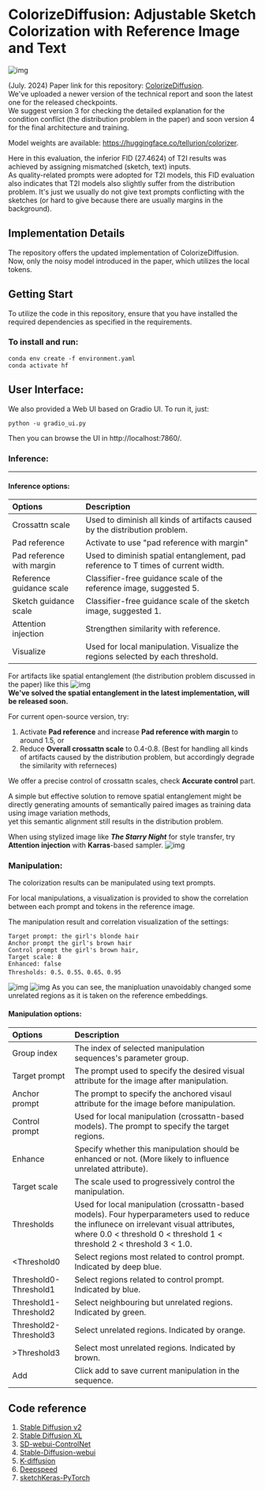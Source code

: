 # ColorizeDiffusion: Adjustable Sketch Colorization with Reference Image and Text

![img](assets/teaser.png)

(July. 2024) 
Paper link for this repository: [ColorizeDiffusion](https://arxiv.org/abs/2401.01456).  
We've uploaded a newer version of the technical report and soon the latest one for the released checkpoints.  
We suggest version 3 for checking the detailed explanation for the condition conflict (the distribution problem in the paper) and soon version 4 for the final architecture and training.

Model weights are available: https://huggingface.co/tellurion/colorizer.


Here in this evaluation, the inferior FID (27.4624) of T2I results was achieved by assigning mismatched (sketch, text) inputs.  
As quality-related prompts were adopted for T2I models, this FID evaluation also indicates that T2I models also slightly suffer from the distribution problem.
It's just we usually do not give text prompts conflicting with the sketches (or hard to give because there are usually margins in the background).

## Implementation Details
The repository offers the updated implementation of ColorizeDiffusion.  
Now, only the noisy model introduced in the paper, which utilizes the local tokens.

## Getting Start
To utilize the code in this repository, ensure that you have installed the required dependencies as specified in the requirements.

### To install and run:
```shell
conda env create -f environment.yaml
conda activate hf
```

## User Interface:
We also provided a Web UI based on Gradio UI. To run it, just:
```shell
python -u gradio_ui.py
```
Then you can browse the UI in http://localhost:7860/.

### Inference:
-------------------------------------------------------------------------------------------
#### Inference options:
| Options                   | Description                                                                       |
|:--------------------------|:----------------------------------------------------------------------------------|
| Crossattn scale           | Used to diminish all kinds of artifacts caused by the distribution problem.       |
| Pad reference             | Activate to use "pad reference with margin"                                       |
| Pad reference with margin | Used to diminish spatial entanglement, pad reference to T times of current width. |
| Reference guidance scale  | Classifier-free guidance scale of the reference image, suggested 5.               |
| Sketch guidance scale     | Classifier-free guidance scale of the sketch image, suggested 1.                  |
| Attention injection       | Strengthen similarity with reference.                                             |
| Visualize                 | Used for local manipulation. Visualize the regions selected by each threshold.    |

For artifacts like spatial entanglement (the distribution problem discussed in the paper) like this
![img](assets/entanglement.png)  
**We've solved the spatial entanglement in the latest implementation, will be released soon.**

For current open-source version, try:
1. Activate **Pad reference** and increase **Pad reference with margin** to around 1.5, or
2. Reduce **Overall crossattn scale** to 0.4-0.8. (Best for handling all kinds of artifacts caused by the distribution problem, but accordingly degrade the similarity with referneces)

We offer a precise control of crossattn scales, check **Accurate control** part. 

A simple but effective solution to remove spatial entanglement might be directly generating amounts of semantically paired images as training data using image variation methods,   
yet this semantic alignment still results in the distribution problem.



When using stylized image like ***The Starry Night*** for style transfer, try **Attention injection** with **Karras**-based sampler.
![img](assets/style%20transfer.png)

### Manipulation:
The colorization results can be manipulated using text prompts.

For local manipulations, a visualization is provided to show the correlation between each prompt and tokens in the reference image.


The manipulation result and correlation visualization of the settings:
    
    Target prompt: the girl's blonde hair
    Anchor prompt the girl's brown hair
    Control prompt the girl's brown hair, 
    Target scale: 8
    Enhanced: false
    Thresholds: 0.5、0.55、0.65、0.95

![img](assets/preview1.png)
![img](assets/preview2.png)
As you can see, the manipluation unavoidably changed some unrelated regions as it is taken on the reference embeddings.

#### Manipulation options:
| Options                   | Description                                                                                                                                                                                                       |
| :-----                    |:------------------------------------------------------------------------------------------------------------------------------------------------------------------------------------------------------------------|
| Group index               | The index of selected manipulation sequences's parameter group.                                                                                                                                                   |
| Target prompt             | The prompt used to specify the desired visual attribute for the image after manipulation.                                                                                                                         |
| Anchor prompt             | The prompt to specify the anchored visaul attribute for the image before manipulation.                                                                                                                            |
| Control prompt            | Used for local manipulation (crossattn-based models). The prompt to specify the target regions.                                                                                                                   |
| Enhance                   | Specify whether this manipulation should be enhanced or not. (More likely to influence unrelated attribute).                                                                                                      |
| Target scale              | The scale used to progressively control the manipulation.                                                                                                                                                         |
| Thresholds                | Used for local manipulation (crossattn-based models). Four hyperparameters used to reduce the influnece on irrelevant visual attributes, where 0.0 < threshold 0 < threshold 1 < threshold 2 < threshold 3 < 1.0. |
| \<Threshold0 				| Select regions most related to control prompt. Indicated by deep blue.                                                                                                                                            |
| Threshold0-Threshold1     | Select regions related to control prompt. Indicated by blue.                                                                                                                                                      |
| Threshold1-Threshold2		| Select neighbouring but unrelated regions. Indicated by green.                                                                                                                                                    |
| Threshold2-Threshold3		| Select unrelated regions. Indicated by orange.                                                                                                                                                                    |
| \>Threshold3				| Select most unrelated regions. Indicated by brown.                                                                                                                                                                |
|Add| Click add to save current manipulation in the sequence.        

## Code reference
1. [Stable Diffusion v2](https://github.com/Stability-AI/stablediffusion)
2. [Stable Diffusion XL](https://github.com/Stability-AI/generative-models)
3. [SD-webui-ControlNet](https://github.com/Mikubill/sd-webui-controlnet)
4. [Stable-Diffusion-webui](https://github.com/AUTOMATIC1111/stable-diffusion-webui)
5. [K-diffusion](https://github.com/crowsonkb/k-diffusion)
6. [Deepspeed](https://github.com/microsoft/DeepSpeed)
7. [sketchKeras-PyTorch](https://github.com/higumax/sketchKeras-pytorch)

